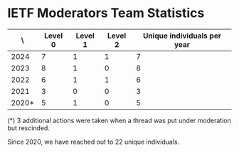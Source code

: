 # IETF Moderators Team Statistics

| \ | Level 0 | Level 1 | Level 2 | Unique individuals per year |
| ----- | - | - | - | - |
| 2024  | 7 | 1 | 1 | 7 |
| 2023  | 8 | 1 | 0 | 8 |
| 2022  | 6 | 1 | 1 | 6 |
| 2021  | 3 | 0 | 0 | 3 | 
| 2020* | 5 | 1 | 0 | 5 |

(*) 3 additional actions were taken when a thread was put under moderation but rescinded.

Since 2020, we have reached out to 22 unique individuals.
